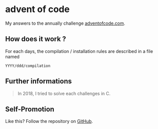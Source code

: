 # advent of code

My answers to the annually challenge [adventofcode.com](https://adventofcode.com/).

## How does it work ?

For each days, the compilation / installation rules are described in a file named

    YYYY/ddd/compilation

## Further informations

> In 2018, I tried to solve each challenges in C.

## Self-Promotion

Like this? Follow the repository on
[GitHub](https://github.com/tpope).
